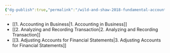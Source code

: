 ```yaml
---
{"dg-publish":true,"permalink":"/wild-and-shaw-2018-fundamental-accounting-principles/","tags":["textbook/index"]}
---
```


- [[1. Accounting in Business\|1. Accounting in Business]]
- [[2. Analyzing and Recording Transaction\|2. Analyzing and Recording Transaction]]
- [[3. Adjusting Accounts for Financial Statements\|3. Adjusting Accounts for Financial Statements]]
